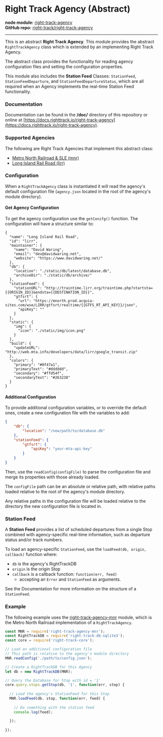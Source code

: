 Right Track Agency (Abstract)
=============================

**node module:** [right-track-agency](https://www.npmjs.com/package/right-track-agency)  
**GitHub repo:** [right-track/right-track-agency](https://github.com/right-track/right-track-agency)

---

This is an abstract **Right Track Agency**.  This module provides the abstract 
`RightTrackAgency` class which is extended by an implementing Right Track Agency.

The abstract class provides the functionality for reading agency configuration 
files and setting the configuration properties.

This module also includes the **Station Feed** Classes: `StationFeed`, `StationFeedDeparture`, and
`StationFeedDepartureStatus`, which are all required when an Agency implements the real-time
Station Feed functionality.

### Documentation

Documentation can be found in the **/doc/** directory of this repository 
or online at [https://docs.righttrack.io/right-track-agency](https://docs.righttrack.io/right-track-agency).

### Supported Agencies

The following are Right Track Agencies that implement this abstract class:

- [Metro North Railroad & SLE (mnr)](https://github.com/right-track/right-track-agency-mnr)
- [Long Island Rail Road (lirr)](https://github.com/right-track/right-track-agency-lirr)

### Configuration

When a `RightTrackAgency` class is instantiated it will read the agency's default 
configuration file (`agency.json` located in the root of the agency's module 
directory).

#### Get Agency Configuration

To get the agency configuration use the `getConifg()` function.  The configuration 
will have a structure similar to: 

```
{
  "name": "Long Island Rail Road",
  "id": "lirr",
  "maintainer": {
    "name": "David Waring",
    "email": "dev@davidwaring.net",
    "website": "https://www.davidwaring.net/"
  },
  "db": {
    "location": "./static/db/latest/database.db",
    "archiveDir": "./static/db/archive/"
  },
  "stationFeed": {
    "stationURL": "http://traintime.lirr.org/traintime.php?startsta={{ORIGIN_ID}}&endsta={{DESTINATION_ID}}",
    "gtfsrt": {
      "url": "https://mnorth.prod.acquia-sites.com/wse/LIRR/gtfsrt/realtime/{{GTFS_RT_API_KEY}}/json",
      "apiKey": ""
    }
  },
  "static": {
    "img": {
      "icon": "./static/img/icon.png"
    }
  },
  "build": {
    "updateURL": "http://web.mta.info/developers/data/lirr/google_transit.zip"
  },
  "colors": {
    "primary": "#0f47a1",
    "primaryText": "#dddddd",
    "secondary": "#ffd54f",
    "secondaryText": "#263238"
  }
}
```

#### Additional Configuration

To provide additional configuration variables, or to override the default ones, 
create a new configuration file with the variables to add: 

```json
{
    "db": {
        "location": "/new/path/to/database.db"
    },
    "stationFeed": {
        "gtfsrt": {
            "apiKey": "your-mta-api-key"
        }
    }
}
```
Then, use the `readConfig(configFile)` to parse the configuration file and 
merge its properties with those already loaded.

The `configFile` path can be an absolute or relative path, with relative 
paths loaded relative to the root of the agency's module directory.

Any relative paths in the configuration file will be loaded relative to the 
directory the new configuration file is located in.

### Station Feed

A **Station Feed** provides a list of scheduled departures from a single Stop
combined with agency-specific real-time information, such as departure 
status and/or track numbers.

To load an agency-specific `StationFeed`, use the `loadFeed(db, origin, callback)` 
function where:
- `db` is the agency's RightTrackDB
- `origin` is the origin Stop
- `callback` is a callback function: `function(err, feed)` 
    - accepting an `Error` and `StationFeed` as arguments.

See the Documentation for more information on the structure of a `StationFeed`.


### Example

The following example uses the [right-track-agency-mnr](https://github.com/right-track/right-track-agency-mnr) 
module, which is the Metro North Railroad implementation of a `RightTrackAgency`.

```javascript
const MNR = require('right-track-agency-mnr');
const RightTrackDB = require('right-track-db-sqlite3');
const core = require('right-track-core');

// Load an additional configuration file
// This path is relative to the agency's module directory
MNR.readConfig('./path/to/config.json');

// Create a RightTrackDB for this Agency
let db = new RightTrackDB(MNR);

// Query the Database for Stop with id = '1'
core.query.stops.getStop(db, '1', function(err, stop) {
  
  // Load the agency's StationFeed for this Stop
  MNR.loadFeed(db, stop, function(err, feed) {
    
    // Do something with the station feed
    console.log(feed);
    
  });
  
});
```